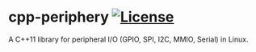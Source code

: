 # cpp-periphery  [![License](https://img.shields.io/badge/license-MIT-blue.svg)](https://github.com/mpb27/cpp-periphery/blob/master/LICENSE)
A C++11 library for peripheral I/O (GPIO, SPI, I2C, MMIO, Serial) in Linux.
